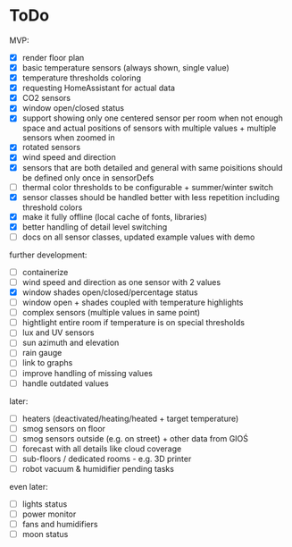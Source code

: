 # ToDo

MVP:

- [x] render floor plan
- [x] basic temperature sensors (always shown, single value)
- [x] temperature thresholds coloring
- [x] requesting HomeAssistant for actual data
- [x] CO2 sensors
- [x] window open/closed status 
- [x] support showing only one centered sensor per room when not enough space and actual positions of sensors with multiple values + multiple sensors when zoomed in
- [x] rotated sensors
- [x] wind speed and direction
- [x] sensors that are both detailed and general with same poisitions should be defined only once in sensorDefs
- [ ] thermal color thresholds to be configurable + summer/winter switch
- [x] sensor classes should be handled better with less repetition including threshold colors
- [x] make it fully offline (local cache of fonts, libraries)
- [x] better handling of detail level switching
- [ ] docs on all sensor classes, updated example values with demo

further development:

- [ ] containerize
- [ ] wind speed and direction as one sensor with 2 values
- [x] window shades open/closed/percentage status
- [ ] window open + shades coupled with temperature highlights
- [ ] complex sensors (multiple values in same point)
- [ ] hightlight entire room if temperature is on special thresholds
- [ ] lux and UV sensors
- [ ] sun azimuth and elevation
- [ ] rain gauge
- [ ] link to graphs
- [ ] improve handling of missing values
- [ ] handle outdated values

later:

- [ ] heaters (deactivated/heating/heated + target temperature)
- [ ] smog sensors on floor
- [ ] smog sensors outside (e.g. on street) + other data from GIOŚ
- [ ] forecast with all details like cloud coverage
- [ ] sub-floors / dedicated rooms - e.g. 3D printer
- [ ] robot vacuum & humidifier pending tasks

even later:

- [ ] lights status
- [ ] power monitor
- [ ] fans and humidifiers
- [ ] moon status
